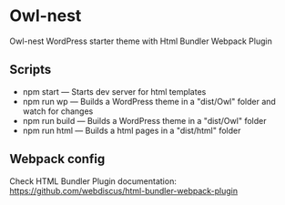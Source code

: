 # Owl-nest
Owl-nest WordPress starter theme with Html Bundler Webpack Plugin


## Scripts

- npm start — Starts dev server for html templates
- npm run wp — Builds a WordPress theme in a "dist/Owl" folder and watch for changes
- npm run build — Builds a WordPress theme in a "dist/Owl" folder 
- npm run html — Builds a html pages in a "dist/html" folder 

## Webpack config

Check HTML Bundler Plugin documentation: https://github.com/webdiscus/html-bundler-webpack-plugin
